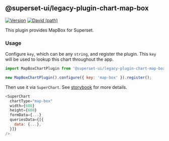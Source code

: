 <!--
Licensed to the Apache Software Foundation (ASF) under one
or more contributor license agreements.  See the NOTICE file
distributed with this work for additional information
regarding copyright ownership.  The ASF licenses this file
to you under the Apache License, Version 2.0 (the
"License"); you may not use this file except in compliance
with the License.  You may obtain a copy of the License at

  http://www.apache.org/licenses/LICENSE-2.0

Unless required by applicable law or agreed to in writing,
software distributed under the License is distributed on an
"AS IS" BASIS, WITHOUT WARRANTIES OR CONDITIONS OF ANY
KIND, either express or implied.  See the License for the
specific language governing permissions and limitations
under the License.
-->

## @superset-ui/legacy-plugin-chart-map-box

[![Version](https://img.shields.io/npm/v/@superset-ui/legacy-plugin-chart-map-box.svg?style=flat-square)](https://www.npmjs.com/package/@superset-ui/legacy-plugin-chart-map-box)
[![David (path)](https://img.shields.io/david/apache-superset/superset-ui-plugins.svg?path=packages%2Fsuperset-ui-legacy-plugin-chart-map-box&style=flat-square)](https://david-dm.org/apache-superset/superset-ui-plugins?path=packages/superset-ui-legacy-plugin-chart-map-box)

This plugin provides MapBox for Superset.

### Usage

Configure `key`, which can be any `string`, and register the plugin. This `key` will be used to
lookup this chart throughout the app.

```js
import MapBoxChartPlugin from '@superset-ui/legacy-plugin-chart-map-box';

new MapBoxChartPlugin().configure({ key: 'map-box' }).register();
```

Then use it via `SuperChart`. See
[storybook](https://apache-superset.github.io/superset-ui-plugins/?selectedKind=plugin-chart-map-box)
for more details.

```js
<SuperChart
  chartType="map-box"
  width={600}
  height={600}
  formData={...}
  queriesData={[{
    data: {...},
  }]}
/>
```
